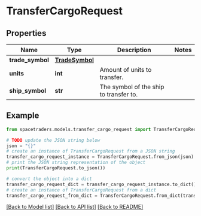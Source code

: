 # TransferCargoRequest


## Properties

Name | Type | Description | Notes
------------ | ------------- | ------------- | -------------
**trade_symbol** | [**TradeSymbol**](TradeSymbol.md) |  | 
**units** | **int** | Amount of units to transfer. | 
**ship_symbol** | **str** | The symbol of the ship to transfer to. | 

## Example

```python
from spacetraders.models.transfer_cargo_request import TransferCargoRequest

# TODO update the JSON string below
json = "{}"
# create an instance of TransferCargoRequest from a JSON string
transfer_cargo_request_instance = TransferCargoRequest.from_json(json)
# print the JSON string representation of the object
print(TransferCargoRequest.to_json())

# convert the object into a dict
transfer_cargo_request_dict = transfer_cargo_request_instance.to_dict()
# create an instance of TransferCargoRequest from a dict
transfer_cargo_request_from_dict = TransferCargoRequest.from_dict(transfer_cargo_request_dict)
```
[[Back to Model list]](../README.md#documentation-for-models) [[Back to API list]](../README.md#documentation-for-api-endpoints) [[Back to README]](../README.md)


